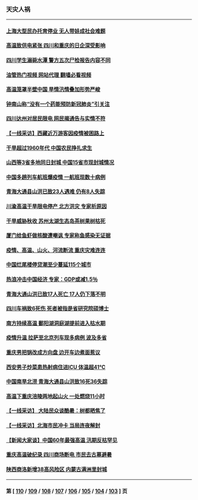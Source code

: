 ### 天灾人祸
---
#### [上海大型民办托育停业 无人带娃成社会难题](../../pages/ncid280/n13806984.md?08211645) 
#### [高温致供电紧张 四川和重庆的日企深受影响](../../pages/ncid280/n13806946.md?08211645) 
#### [四川学生溺毙水潭 警方五次尸检报告内容不同](../../pages/ncid280/n13806892.md?08211645) 
#### [油管热门视频 网站代理 翻墙必看视频](http://209.222.30.114:81/youtube.html?08211645)
#### [高温笼罩半壁中国 旱情汛情叠加形势严峻](../../pages/ncid280/n13806834.md?08211645) 
#### [钟南山称“没有一个药能预防新冠肺炎”引关注](../../pages/ncid280/n13806811.md?08211645) 
#### [四川达州对居民限电 网民揭通告与实情不符](../../pages/ncid280/n13806539.md?08211645) 
#### [【一线采访】西藏近万游客因疫情被困路上](../../pages/ncid280/n13806690.md?08211645) 
#### [干旱超过1960年代 中国农民挣扎求生](../../pages/ncid280/n13806668.md?08211645) 
#### [山西等3省多地同日封城 中国15省市现封城情况](../../pages/ncid280/n13806512.md?08211645) 
#### [中国多趟列车航班爆疫情 一航班现数十病例](../../pages/ncid280/n13806534.md?08211645) 
#### [青海大通县山洪已致23人遇难 仍有8人失踪](../../pages/ncid280/n13806353.md?08211645) 
#### [川渝高温干旱限电停产 北方洪灾 专家析原因](../../pages/ncid280/n13805975.md?08211645) 
#### [干旱威胁秋收 苏州太湖生态岛茶树果树枯死](../../pages/ncid280/n13806019.md?08211645) 
#### [厦门给鱼虾做核酸遭嘲讽 专家称鱼感染无证据](../../pages/ncid280/n13805873.md?08211645) 
#### [疫情、高温、山火、河流断流 重庆灾难连连](../../pages/ncid280/n13805867.md?08211645) 
#### [中国烂尾楼停贷潮至少蔓延115个城市](../../pages/ncid280/n13805842.md?08211645) 
#### [热浪冲击中国经济 专家：GDP或减1.5％](../../pages/ncid280/n13805839.md?08211645) 
#### [青海大通山洪已致17人死亡 17人仍下落不明](../../pages/ncid280/n13805675.md?08211645) 
#### [四川车祸致6死伤 死者被指是省研究院硕博士](../../pages/ncid280/n13805643.md?08211645) 
#### [南方持续高温 鄱阳湖洞庭湖提前进入枯水期](../../pages/ncid280/n13805494.md?08211645) 
#### [疫情升温 拉萨至北京列车现多病例 波及多省](../../pages/ncid280/n13805023.md?08211645) 
#### [重庆男把锅改成方向盘 边开车边煮面惹议](../../pages/ncid280/n13805147.md?08211645) 
#### [西安男子炒菜患热射病住进ICU 体温超41℃](../../pages/ncid280/n13805038.md?08211645) 
#### [中国南旱北涝 青海大通县山洪致16死36失踪](../../pages/ncid280/n13804928.md?08211645) 
#### [高温下重庆涪陵两地起山火 一处燃烧11小时](../../pages/ncid280/n13804885.md?08211645) 
#### [【一线采访】 大陆民众谈酷暑：树都晒焦了](../../pages/ncid280/n13804823.md?08211645) 
#### [【一线采访】北海市民冲卡 当局连夜解封](../../pages/ncid280/n13804394.md?08211645) 
#### [【新闻大家谈】中国60年最强高温 汛期反枯罕见](../../pages/ncid280/n13804532.md?08211645) 
#### [重庆高温破纪录 四川商场断电 市民去古墓避暑](../../pages/ncid280/n13804468.md?08211645) 
#### [陕西商洛新增38高风险区 内蒙古满洲里封城](../../pages/ncid280/n13804403.md?08211645) 

---
#### 第 [ [110](./110.md?08211645) / [109](./109.md?08211645) / [108](./108.md?08211645) / [107](./107.md?08211645) / [106](./106.md?08211645) / [105](./105.md?08211645) / [104](./104.md?08211645) / [103](./103.md?08211645) ] 页
